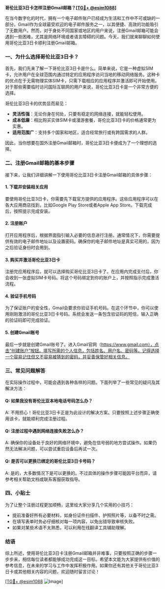 **哥伦比亚3日卡怎样注册Gmail邮箱？[[TG💪+ @esim1088](https://t.me/s/esim1088)]**

在当今数字化的时代，拥有一个电子邮件账户已经成为生活和工作中不可或缺的一部分。Gmail作为全球最受欢迎的电子邮件服务之一，以其便捷、高效的功能吸引了无数用户。然而，对于身处不同国家或地区的用户来说，注册Gmail邮箱可能会遇到一些困难，尤其是网络环境或者语言障碍的问题。今天，我们就来聊聊如何使用哥伦比亚3日卡顺利注册Gmail邮箱。

### 一、为什么选择哥伦比亚3日卡？

首先，我们先来了解一下哥伦比亚3日卡是什么。简单来说，它是一种虚拟SIM卡，允许用户在全球范围内通过特定的应用程序访问当地的移动网络服务。这种卡的优点在于无需物理实体SIM卡，只需下载相应的应用程序并激活即可开始使用。对于那些需要临时访问国际互联网的用户来说，哥伦比亚3日卡是一个非常方便的选择。

哥伦比亚3日卡的优势显而易见：
- **灵活性强**：无论你身在何处，只要有稳定的网络连接，就能轻松使用。
- **成本低廉**：相比购买实体SIM卡或漫游套餐，哥伦比亚3日卡的价格通常更为实惠。
- **适用范围广**：支持多个国家和地区，适合经常旅行或有跨国需求的人群。

因此，当你想要在国外注册Gmail邮箱时，哥伦比亚3日卡便成为了一个理想的选择。

### 二、注册Gmail邮箱的基本步骤

接下来，让我们详细讲解一下使用哥伦比亚3日卡注册Gmail邮箱的具体步骤：

#### 1. 下载并安装相关应用
要使用哥伦比亚3日卡，你需要先下载官方提供的应用程序。这些应用程序可以在各大应用商店找到，比如Google Play Store或者Apple App Store。下载完成后，按照提示完成安装。

#### 2. 注册账户
打开应用程序后，根据界面指引输入必要的信息进行注册。通常情况下，你需要提供有效的电子邮件地址以及设置密码。确保你的电子邮件地址是真实可用的，因为之后验证身份时会用到。

#### 3. 购买并激活哥伦比亚3日卡
注册完应用程序后，就可以选择购买哥伦比亚3日卡了。在应用内完成支付后，你会收到一张虚拟SIM卡号码。将这个号码绑定到你的账户上，并按照指示完成激活流程。

#### 4. 验证手机号码
为了保证账户的安全性，Gmail会要求你验证手机号码。在这个环节中，你可以使用刚刚激活的哥伦比亚3日卡号码。系统会发送一条包含验证码的短信，输入正确的验证码即可完成验证。

#### 5. 创建Gmail账号
最后一步就是创建Gmail账号了。进入Gmail官网（https://www.gmail.com），点击“创建账户”按钮。填写所需的个人信息，包括姓名、用户名、密码等。记得选择一个容易记住但又不容易被猜到的密码，并妥善保管好相关信息。

### 三、常见问题解答

在实际操作过程中，可能会遇到各种各样的问题。下面列举了一些常见的疑问及其解决方法：

#### Q: 如果我没有哥伦比亚本地电话号码怎么办？
A: 不用担心！哥伦比亚3日卡正是为此设计的解决方案。只要按照上述步骤正确使用该卡，就能顺利完成注册过程。

#### Q: 注册过程中遇到网络连接失败怎么办？
A: 确保你的设备处于良好的网络环境中，避免在信号弱的地方尝试操作。如果仍然无法解决问题，可以尝试重启设备后再试一次。

#### Q: 是否可以更换已绑定的哥伦比亚3日卡号码？
A: 是的，大多数情况下是可以更换的。不过具体的操作步骤可能因平台而异，请参考相关帮助文档或联系客服获取指导。

### 四、小贴士

为了让整个注册过程更加顺畅，这里给大家分享几个实用的小技巧：
- 提前准备好所有必要材料，如身份证件扫描件、护照照片等，以备不时之需。
- 在填写表单时务必仔细核对每一项内容，以免出错导致审核失败。
- 如果对某些术语不太熟悉，可以利用在线翻译工具辅助理解。

### 结语

综上所述，使用哥伦比亚3日卡注册Gmail邮箱并非难事，只要按照正确的步骤一步步来，相信每位读者都能够成功完成这一目标。希望本文能为大家提供有价值的参考信息，在未来的学习与工作中发挥积极作用。如果你还有其他关于哥伦比亚3日卡或其他相关内容的问题，欢迎随时留言讨论！

[[TG💪+ @esim1088](https://t.me/s/esim1088) ![Image](https://i.postimg.cc/4NQfJmqS/Snipaste-2025-05-13-00-14-12.png)]